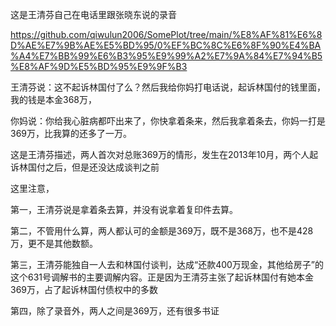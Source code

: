 这是王清芬自己在电话里跟张晓东说的录音

https://github.com/qiwulun2006/SomePlot/tree/main/%E8%AF%81%E6%8D%AE%E7%9B%AE%E5%BD%95/0%EF%BC%8C%E6%8F%90%E4%BA%A4%E7%BB%99%E6%B3%95%E9%99%A2%E7%9A%84%E7%94%B5%E8%AF%9D%E5%BD%95%E9%9F%B3

王清芬说：这不起诉林国付了么？然后我给你妈打电话说，起诉林国付的钱里面，我的钱是本金368万，

你妈说：你给我心脏病都吓出来了，你快拿着条来，然后我拿着条去，你妈一打是369万，比我算的还多了一万。

这是王清芬描述，两人首次对总账369万的情形，发生在2013年10月，两个人起诉林国付之后，但是还没达成谈判之前

这里注意，

第一，王清芬说是拿着条去算，并没有说拿着复印件去算。

第二，不管用什么算，两人都认可的金额是369万，既不是368万，也不是428万，更不是其他数额。

第三，王清芬能独自一人去和林国付谈判，达成“还款400万现金，其他给房子”的这个631号调解书的主要调解内容。正是因为王清芬主张了起诉林国付有她本金369万，占了起诉林国付债权中的多数

第四，除了录音外，两人之间是369万，还有很多书证



